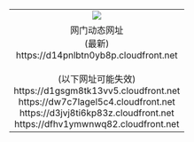 ﻿<table>
  <tr></tr>
  <tr><td colspan=2 align=center><img src="https://d14pnlbtn0yb8p.cloudfront.net/Up/oGate.jpg" /></td></tr>
  <tr><td colspan=2 align=center>网门动态网址<br/>(最新)
<br>https://d14pnlbtn0yb8p.cloudfront.net
<br/><br/>(以下网址可能失效)
<br>https://d1gsgm8tk13vv5.cloudfront.net
<br>https://dw7c7lagel5c4.cloudfront.net
<br>https://d3jvj8ti6kp83z.cloudfront.net
<br>https://dfhv1ymwnwq82.cloudfront.net
    </td>
  </tr>
</table>
